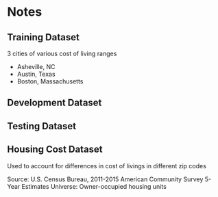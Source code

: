 # Notes

## Training Dataset

  3 cities of various cost of living ranges
  - Asheville, NC
  - Austin, Texas
  - Boston, Massachusetts

## Development Dataset

## Testing Dataset

## Housing Cost Dataset
Used to account for differences in cost of livings in different zip codes

Source: U.S. Census Bureau, 2011-2015 American Community Survey 5-Year Estimates
Universe: Owner-occupied housing units

